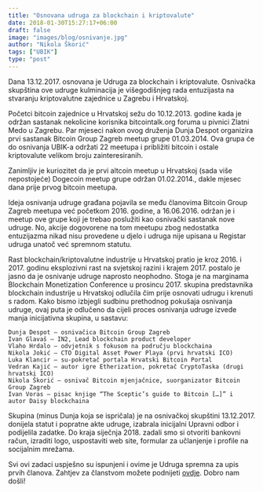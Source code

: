 ```yaml
---
title: "Osnovana udruga za blockchain i kriptovalute"
date: 2018-01-30T15:27:17+06:00
draft: false
image: "images/blog/osnivanje.jpg"
author: "Nikola Škorić"
tags: ["UBIK"]
type: "post"
---
```


Dana 13.12.2017. osnovana je Udruga za blockchain i kriptovalute. Osnivačka skupština ove udruge kulminacija je višegodišnjeg rada entuzijasta na stvaranju kriptovalutne zajednice u Zagrebu i Hrvatskoj.

Početci bitcoin zajednice u Hrvatskoj sežu do 10.12.2013. godine kada je održan sastanak nekolicine korisnika bitcointalk.org foruma u pivnici Zlatni Medo u Zagrebu. Par mjeseci nakon ovog druženja Dunja Despot organizira prvi sastanak Bitcoin Group Zagreb meetup grupe 01.03.2014. Ova grupa će do osnivanja UBIK-a održati 22 meetupa i približiti bitcoin i ostale kriptovalute velikom broju zainteresiranih.

Zanimljiv je kuriozitet da je prvi altcoin meetup u Hrvatskoj (sada više nepostojeće) Dogecoin meetup grupe održan 01.02.2014., dakle mjesec dana prije prvog bitcoin meetupa.

Ideja osnivanja udruge građana pojavila se među članovima Bitcoin Group Zagreb meetupa već početkom 2016. godine, a 16.06.2016. održan je i meetup ove grupe koji je trebao poslužiti kao osnivački sastanak nove udruge. No, akcije dogovorene na tom meetupu zbog nedostatka entuzijazma nikad nisu provedene u djelo i udruga nije upisana u Registar udruga unatoč već spremnom statutu.

Rast blockchain/kriptovalutne industrije u Hrvatskoj pratio je kroz 2016. i 2017. godinu eksplozivni rast na svjetskoj razini i krajem 2017. postalo je jasno da je osnivanje udruge naprosto neophodno. Stoga je na marginama Blockchain Monetization Conference u prosincu 2017. skupina predstavnika blockchain industrije u Hrvatskoj odlučila čim prije osnovati udrugu i krenuti s radom. Kako bismo izbjegli sudbinu prethodnog pokušaja osnivanja udruge, ovaj puta je odlučeno da cijeli proces osnivanja udruge izvede manja inicijativna skupina, u sastavu:

    Dunja Despot – osnivačica Bitcoin Group Zagreb
    Ivan Glavaš – IN2, Lead blockchain product developer
    Vlaho Hrdalo – odvjetnik s fokusom na području blockchaina
    Nikola Jokić – CTO Digital Asset Power Playa (prvi hrvatski ICO)
    Luka Klancir – su-pokretač portala Hrvatski Bitcoin Portal
    Vedran Kajić – autor igre Etherization, pokretač CryptoTaska (drugi
    hrvatski ICO)
    Nikola Škorić – osnivač Bitcoin mjenjačnice, suorganizator Bitcoin
    Group Zagreb
    Ivan Voras – pisac knjige “The Sceptic’s guide to Bitcoin […]” i
    autor Daisy blockchaina

Skupina (minus Dunja koja se ispričala) je na osnivačkoj skupštini 13.12.2017. donijela statut i popratne akte udruge, izabrala inicijalni Upravni odbor i podijelila zadatke. Do kraja siječnja 2018. zadali smo si otvoriti bankovni račun, izraditi logo, uspostaviti web site, formular za učlanjenje i profile na socijalnim mrežama.

Svi ovi zadaci uspješno su ispunjeni i ovime je Udruga spremna za upis prvih članova. Zahtjev za članstvom možete podnijeti [ovdje](https://docs.google.com/forms/d/e/1FAIpQLSdp93bZuiy0wnRz5IVBuWVDaOYxQNEDG4lGgHQFD6xqA4o4EQ/viewform). Dobro nam došli!
